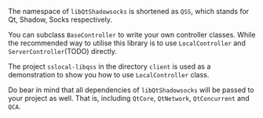 The namespace of `libQtShadowsocks` is shortened as `QSS`, which stands for Qt, Shadow, Socks respectively.

You can subclass `BaseController` to write your own controller classes. While the recommended way to utilise this library is to use `LocalController` and `ServerController`(TODO) directly.

The project `sslocal-libqss` in the directory `client` is used as a demonstration to show you how to use `LocalController` class.

Do bear in mind that all dependencies of `libQtShadowsocks` will be passed to your project as well. That is, including `QtCore`, `QtNetwork`, `QtConcurrent` and `QCA`.